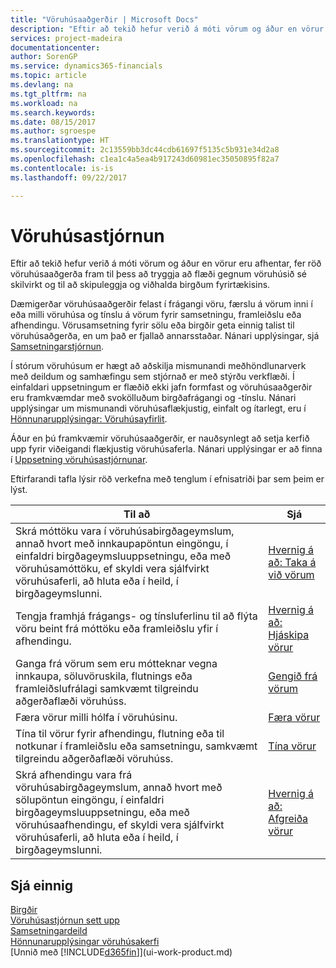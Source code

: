 ```yaml
---
title: "Vöruhúsaaðgerðir | Microsoft Docs"
description: "Eftir að tekið hefur verið á móti vörum og áður en vörur eru afhentar, fer röð vöruhúsaaðgerða fram til þess að tryggja að flæði gegnum vöruhúsið sé skilvirkt og til að skipuleggja og viðhalda birgðum fyrirtækisins."
services: project-madeira
documentationcenter: 
author: SorenGP
ms.service: dynamics365-financials
ms.topic: article
ms.devlang: na
ms.tgt_pltfrm: na
ms.workload: na
ms.search.keywords: 
ms.date: 08/15/2017
ms.author: sgroespe
ms.translationtype: HT
ms.sourcegitcommit: 2c13559bb3dc44cdb61697f5135c5b931e34d2a8
ms.openlocfilehash: c1ea1c4a5ea4b917243d60981ec35050895f82a7
ms.contentlocale: is-is
ms.lasthandoff: 09/22/2017

---
```

# <a name="warehouse-management"></a>Vöruhúsastjórnun
Eftir að tekið hefur verið á móti vörum og áður en vörur eru afhentar, fer röð vöruhúsaaðgerða fram til þess að tryggja að flæði gegnum vöruhúsið sé skilvirkt og til að skipuleggja og viðhalda birgðum fyrirtækisins.

Dæmigerðar vöruhúsaaðgerðir felast í frágangi vöru, færslu á vörum inni í eða milli vöruhúsa og tínslu á vörum fyrir samsetningu, framleiðslu eða afhendingu. Vörusamsetning fyrir sölu eða birgðir geta einnig talist til vöruhúsaðgerða, en um það er fjallað annarsstaðar. Nánari upplýsingar, sjá [Samsetningarstjórnun](assembly-assemble-items.md).  

Í stórum vöruhúsum er hægt að aðskilja mismunandi meðhöndlunarverk með deildum og samhæfingu sem stjórnað er með stýrðu verkflæði. Í einfaldari uppsetningum er flæðið ekki jafn formfast og vöruhúsaaðgerðir eru framkvæmdar með svokölluðum birgðafrágangi og -tínslu. Nánari upplýsingar um mismunandi vöruhúsaflækjustig, einfalt og ítarlegt, eru í [Hönnunarupplýsingar: Vöruhúsayfirlit](design-details-warehouse-overview.md).

Áður en þú framkvæmir vöruhúsaaðgerðir, er nauðsynlegt að setja kerfið upp fyrir viðeigandi flækjustig vöruhúsaferla. Nánari upplýsingar er að finna í [Uppsetning vöruhúsastjórnunar](warehouse-setup-warehouse.md).

 Eftirfarandi tafla lýsir röð verkefna með tenglum í efnisatriði þar sem þeim er lýst.   

|**Til að**|**Sjá**|  
|------------|-------------|  
|Skrá móttöku vara í vöruhúsabirgðageymslum, annað hvort með innkaupapöntun eingöngu, í einfaldri birgðageymsluuppsetningu, eða með vöruhúsamóttöku, ef skyldi vera sjálfvirkt vöruhúsaferli, að hluta eða í heild, í birgðageymslunni.|[Hvernig á að: Taka á við vörum](warehouse-how-receive-items.md)|
|Tengja framhjá frágangs- og tínsluferlinu til að flýta vöru beint frá móttöku eða framleiðslu yfir í afhendingu.|[Hvernig á að: Hjáskipa vörur](warehouse-how-to-cross-dock-items.md)|    
|Ganga frá vörum sem eru mótteknar vegna innkaupa, söluvöruskila, flutnings eða framleiðslufrálagi samkvæmt tilgreindu aðgerðaflæði vöruhúss.|[Gengið frá vörum](warehouse-put-away-items.md)|
|Færa vörur milli hólfa í vöruhúsinu.|[Færa vörur](warehouse-move-items.md)|
|Tína til vörur fyrir afhendingu, flutning eða til notkunar í framleiðslu eða samsetningu, samkvæmt tilgreindu aðgerðaflæði vöruhúss.|[Tína vörur](warehouse-pick-items.md)|
|Skrá afhendingu vara frá vöruhúsabirgðageymslum, annað hvort með sölupöntun eingöngu, í einfaldri birgðageymsluuppsetningu, eða með vöruhúsaafhendingu, ef skyldi vera sjálfvirkt vöruhúsaferli, að hluta eða í heild, í birgðageymslunni.|[Hvernig á að: Afgreiða vörur](warehouse-how-ship-items.md)|  

## <a name="see-also"></a>Sjá einnig  
 [Birgðir](inventory-manage-inventory.md)  
 [Vöruhúsastjórnun sett upp](warehouse-setup-warehouse.md)     
 [Samsetningardeild](assembly-assemble-items.md)    
[Hönnunarupplýsingar vöruhúsakerfi](design-details-warehouse-management.md)  
 [Unnið með [!INCLUDE[d365fin](includes/d365fin_md.md)]](ui-work-product.md)  

